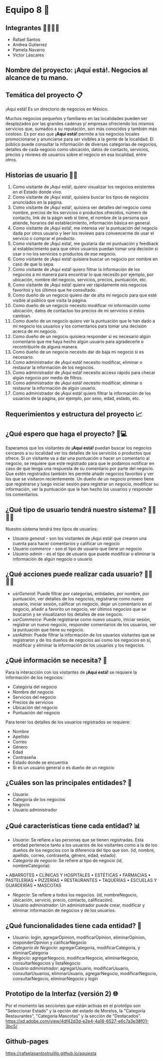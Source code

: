 # Equipo 8 🚀

## Integrantes 👨‍💻👩‍💻
- Rafael Santos
- Andrea Gutierrez
- Pamela Navarro
- Victor Láscares

## Nombre del proyecto: ¡Aquí está!. Negocios al alcance de tu mano.

## Temática del proyecto 📋
¡Aquí está! Es un directorio de negocios en México. 

Muchos negocios pequeños y familiares en las localidades pueden ser desplazados por las grandes cadenas y/ empresas ofreciendo los mismos servicios que, sumados a su reputación, son más conocidos y también más costoso. Es por eso que **¡Aquí está!** permite a los negocios locales promocionarse y anunciarse para ser visibles a la gente de la localidad.
El público puede consultar la información de diversas categorías de negocios, detalles de cada negocio como ubicación, datos de contacto, servicios, precios y reviews de usuarios sobre el negocio en esa localidad, entre otros.

## Historias de usuario 🧑👧
1. Como visitante de ¡Aquí está!, quiero visualizar los negocios existentes en el Estado donde vivo.
2. Como visitante de ¡Aquí está!, quisiera buscar los tipos de negocios anunciados en la página.  
3. Como visitante de ¡Aquí está!, quisiera ver detalles del negocio como nombre, precios de los servicios o productos ofrecidos, número de contacto, link de la págin web si tiene, el nombre de la persona que atiende, horarios del establecimiento, información básica en general.
4. Como visitante de ¡Aquí está!, me interesa ver la puntuación del negocio dada por otros usuario y leer los reviews para convencerme de usar el servicio o comprar el producto.
5. Como visitante de ¡Aquí esta!, me gustaría dar mi puntuación y feedback al establecimiento para que otros usuarios puedan tomar una decisión si usar o no los servicios o productos de ese negocio.
6. Como visitante de ¡Aquí está! quisiera buscar un negocio por nombre en caso de que lo sepa.
7. Como visitante de ¡Aquí está! quiero filtrar la información de los negocios a mi manera para encontrar lo que necesito por ejemplo, por ubicación, nombre del negocio, servicios, precios, puntuación, etc.
8. Como visitante de ¡Aquí está! quiero ver rápidamente mis negocios favoritos y los últimos que he consultado.
9. Como dueño de un negocio quiero dar de alta mi negocio para que esté visible al público que visita la página.
10. Como dueño de un negocio necesito modificar mi información como ubicación, datos de contactoo los precios de mi servicios si éstos cambian.
11. Como dueño de un negocio quiero ver la puntuación que le han dado a mi negocio los usuarios y los comentarios para tomar una decisión acerca de mi negocio.
12. Como dueño de un negocio quisiera responder si es necesario algún comentario que me haya hecho algún usuario para agradecerle o recontribuirle de alguna manera.
13. Como dueño de un negocio necesito dar de baja mi negocio si es necesario.
14. Como administrador de ¡Aquí está! necesito modificar, eliminar o restaurar la información de los negocios.
15. Como administrador de ¡Aquí está! necesito acceso rápido para checar algún negocio por medio de filtros.
16. Como administrador de ¡Aquí está! necesito modificar, eliminar o restaurar la información de algún usuario.
17. Como administrador de ¡Aquí está! quiero filtrar la información de los usuarios de la página, por ejemplo, por sexo, edad, estado, etc.

## Requerimientos y estructura del proyecto 📈

## ¿Qué espero que haga el proyecto? 📲💻
Esperamos que los visitantes de **¡Aquí está!** puedan buscar los negocios cercanos a su localidad ver los detalles de los servicios o productos que ofrece. 
Si un visitante va a dar una puntuación o hacer un comentario al negocio, se requiere que este registrado para que le podamos notificar en caso de que tenga una respuesta de su comentario por parte del negocio. Que estén registrados también les permite añadir negocios favoritos y ver los que se visitaron recientemente.
Un dueño de un negocio primero tiene que registrarse y luego iniciar sesión para registrar un negocio, modificar su información, ver la puntuación que le han hecho los usuarios y responder los comentarios.

## ¿Qué tipo de usuario tendrá nuestro sistema? 🕵️‍♀️🕵️‍♂️
Nuestro sistema tendrá tres tipos de usuarios:

- *Usuario general* - son los visitantes de ¡Aqui está! que crearon una cuenta para hacer comentarios y calificar un negocio
- *Usuario commerce* - son el tipo de usuario que tiene un negocio
- *Usuario admin* - es el tipo de usuario que puede modificar o eliminar la información de algún negocio o usuario

## ¿Qué acciones puede realizar cada usuario? 🙋‍♂️🙋‍♀️

- *usrGeneral*: Puede filtrar por categorías, entidades, por nombre, por puntuación, ver detalles de los negocios, registrarse como nuevo usuario, iniciar sesión, calificar un negocio, dejar un comentario en el negocio, añadir a favorito un negocio, ver últimos negocios que se buscaron y se visualizaron los detalles de ese negocio.
- *usrCommerce*: Puede registrarse como nuevo usuario, iniciar sesión, registrar un nuevo negocio, responder comentarios de los usuarios, ver la puntuación que tiene su negocio.
- *usrAdmin*: Puede filtrar la información de los usuarios visitantes que se registraron y de los dueños de negocios así como los negocios en sí, modificar y eliminar la información de los usuarios y los negocios.

## ¿Qué información se necesita? 💾
Para la interacción con los visitantes de **¡Aquí está!** se requiere la información de los negocios:

- Categoría del negocio
- Nombre del negocio
- Servicios del negocio
- Precios de servicios
- Ubicación del negocio
- Puntuación del negocio

Para tener los detalles de los usuarios registrados se requiere:

- Nombre
- Apellido
- Correo
- Género
- Edad
- Contraseña
- Estado donde se encuentra
- Si es un usuario general o es dueño de un negocio

## ¿Cuáles son las principales entidades? 📌

- Usuario 
- Categoría de los negocios 
- Negocio
- Usuario administrador

## ¿Qué características tiene cada entidad? 📊

- *Usuario*: Se refiere a las personas que se tienen registradas. Esta entidad pertenece tanto a los usuarios de los visitantes como a la de los dueños de los negocios con la diferencia del tipo que son. (id, nombre, apellido, correo, contraseña, género, edad, estado).
- *Categoría de negocio*: Se refiere al tipo de negocio (id, nombreCategoria): 

• ABARROTES
• CLÍNICAS Y HOSPITALES
• ESTÉTICAS
• FARMACIAS
• PASTELERÍAS
• PIZZERÍAS
• RESTAURANTES
• TAQUERÍAS
• ESCUELAS Y GUARDERÍAS
• MASCOTAS

- *Negocio*: Se refiere a todos los negocios. (id, nombreNegocio, ubicación, servicio, precio, contacto, calificación).
- *Usuario administrador*: Un administrador puede crear, modificar y eliminar información de negocios y de los usuarios.

## ¿Qué funcionalidades tiene cada entidad? 📂

- *Usuario*: login, agregarOpinion, modificarOpinion, eliminarOpinion, responderOpinion y calificarNegocio
- *Categoría de Negocio*: agregarCategoria, modificarCategoria, y eliminarCategoria
- *Negocio*: agregarNegocio, modificarNegocio, eliminarNegocio, consultarNegocios y listaNegocio
- *Usuario administrador*: agregarUsuario, modificarUsuario, consultarUsuarios, eliminarUsuario, agregarNegocio, modificarNegocio, consultarNegocio, eliminarNegocio y login

## Prototipo de la Interfaz (versión 2) 🌐
Por el momento las secciones que están activas en el prototipo son "Seleccionar Estado" y la opción del estado de Morelos, la "Categoría Restaurantes", "Categoría Mascotas" y la sección de "Destacados".
https://xd.adobe.com/view/4df42d3d-e2e4-4a18-6527-e6c7a3e38f01-3bc5/

## Github-pages
https://rafaelasantostrujillo.github.io/aquiesta
